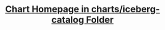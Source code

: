 <h1 align="center"><a href="https://github.com/hansetag/iceberg-catalog-charts/tree/main/charts/iceberg-catalog">Chart Homepage in charts/iceberg-catalog Folder</a></h1>

